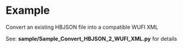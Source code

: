 # Example
Convert an existing HBJSON file into a compatible WUFI XML

See: **sample/Sample_Convert_HBJSON_2_WUFI_XML.py** for details